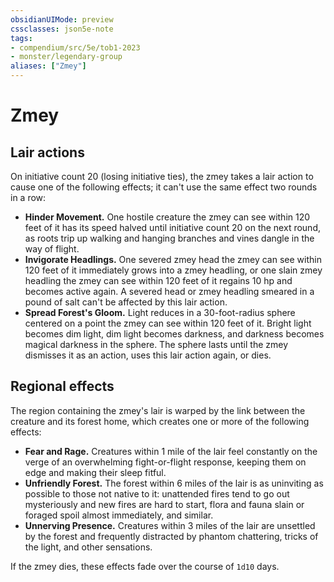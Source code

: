 ```yaml
---
obsidianUIMode: preview
cssclasses: json5e-note
tags:
- compendium/src/5e/tob1-2023
- monster/legendary-group
aliases: ["Zmey"]
---
```

# Zmey

## Lair actions


On initiative count 20 (losing initiative ties), the zmey takes a lair action to cause one of the following effects; it can't use the same effect two rounds in a row:

- **Hinder Movement.** One hostile creature the zmey can see within 120 feet of it has its speed halved until initiative count 20 on the next round, as roots trip up walking and hanging branches and vines dangle in the way of flight.  
- **Invigorate Headlings.** One severed zmey head the zmey can see within 120 feet of it immediately grows into a zmey headling, or one slain zmey headling the zmey can see within 120 feet of it regains 10 hp and becomes active again. A severed head or zmey headling smeared in a pound of salt can't be affected by this lair action.  
- **Spread Forest's Gloom.** Light reduces in a 30-foot-radius sphere centered on a point the zmey can see within 120 feet of it. Bright light becomes dim light, dim light becomes darkness, and darkness becomes magical darkness in the sphere. The sphere lasts until the zmey dismisses it as an action, uses this lair action again, or dies.  

## Regional effects


The region containing the zmey's lair is warped by the link between the creature and its forest home, which creates one or more of the following effects:

- **Fear and Rage.** Creatures within 1 mile of the lair feel constantly on the verge of an overwhelming fight-or-flight response, keeping them on edge and making their sleep fitful.  
- **Unfriendly Forest.** The forest within 6 miles of the lair is as uninviting as possible to those not native to it: unattended fires tend to go out mysteriously and new fires are hard to start, flora and fauna slain or foraged spoil almost immediately, and similar.  
- **Unnerving Presence.** Creatures within 3 miles of the lair are unsettled by the forest and frequently distracted by phantom chattering, tricks of the light, and other sensations.  

If the zmey dies, these effects fade over the course of `1d10` days.